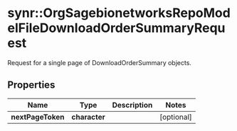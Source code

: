# synr::OrgSagebionetworksRepoModelFileDownloadOrderSummaryRequest

Request for a single page of DownloadOrderSummary objects.

## Properties
Name | Type | Description | Notes
------------ | ------------- | ------------- | -------------
**nextPageToken** | **character** |  | [optional] 


